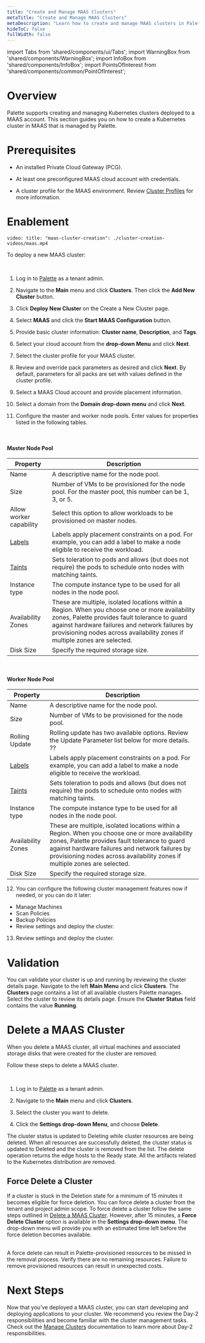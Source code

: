 ```yaml
---
title: "Create and Manage MAAS Clusters"
metaTitle: "Create and Manage MAAS Clusters"
metaDescription: "Learn how to create and manage MAAS clusters in Palette."
hideToC: false
fullWidth: false
---
```


import Tabs from 'shared/components/ui/Tabs';
import WarningBox from 'shared/components/WarningBox';
import InfoBox from 'shared/components/InfoBox';
import PointsOfInterest from 'shared/components/common/PointOfInterest';

# Overview 

Palette supports creating and managing Kubernetes clusters deployed to a MAAS account. This section guides you on how to create a Kubernetes cluster in MAAS that is managed by Palette.

# Prerequisites

- An installed Private Cloud Gateway (PCG).


- At least one preconfigured MAAS cloud account with credentials.

- A cluster profile for the MAAS environment. Review [Cluster Profiles](/cluster-profiles) for more information. 

# Enablement

`video: title: "maas-cluster-creation": ./cluster-creation-videos/maas.mp4`


To deploy a new MAAS cluster:

<br />

1. Log in to [Palette](https://console.spectrocloud.com) as a tenant admin.


2. Navigate to the **Main** menu and click **Clusters**. Then click the **Add New Cluster** button.


3. Click **Deploy New Cluster** on the Create a New Cluster page.


4. Select **MAAS** and click the **Start MAAS Configuration** button.


5. Provide basic cluster information: **Cluster name**, **Description**, and **Tags**.


6. Select your cloud account from the **drop-down Menu** and click **Next**.


7. Select the cluster profile for your MAAS cluster. 


8. Review and override pack parameters as desired and click **Next**. By default, parameters for all packs are set with values defined in the cluster profile.


9. Select a MAAS Cloud account and provide placement information.


10. Select a domain from the **Domain drop-down menu** and click **Next**. 


11. Configure the master and worker node pools. Enter values for properties listed in the following tables.

<br />


#### Master Node Pool

| Property | Description |
|-----------|-------------|
| Name | A descriptive name for the node pool. |
| Size | Number of VMs to be provisioned for the node pool. For the master pool, this number can be 1, 3, or 5. |
| Allow worker capability | Select this option to allow workloads to be provisioned on master nodes. |
| [Labels](/clusters/cluster-management/taints#overviewonlabels) | Labels apply placement constraints on a pod. For example, you can add a label to make a node eligible to receive the workload. |
| [Taints](/clusters/cluster-management/taints#overviewontaints) | Sets toleration to pods and allows (but does not require) the pods to schedule onto nodes with matching taints. |
| Instance type | The compute instance type to be used for all nodes in the node pool. |
| Availability Zones | These are multiple, isolated locations within a Region. When you choose one or more availability zones, Palette provides fault tolerance to guard against hardware failures and network failures by provisioning nodes across availability zones if multiple zones are selected. |
| Disk Size | Specify the required storage size. |

<br />


#### Worker Node Pool

| Property | Description |
|-----------|-------------|
| Name | A descriptive name for the node pool. |
| Size | Number of VMs to be provisioned for the node pool.|
| Rolling Update | Rolling update has two available options. Review the Update Parameter list below for more details. ?? |
| [Labels](/clusters/cluster-management/taints#overviewonlabels) | Labels apply placement constraints on a pod. For example, you can add a label to make a node eligible to receive the workload. |
| [Taints](/clusters/cluster-management/taints#overviewontaints) | Sets toleration to pods and allows (but does not require) the pods to schedule onto nodes with matching taints. |
| Instance type | The compute instance type to be used for all nodes in the node pool. |
| Availability Zones | These are multiple, isolated locations within a Region. When you choose one or more availability zones, Palette provides fault tolerance to guard against hardware failures and network failures by provisioning nodes across availability zones if multiple zones are selected. |
| Disk Size | Specify the required storage size. |


12. You can configure the following cluster management features now if needed, or you can do it later:

- Manage Machines
- Scan Policies
- Backup Policies
- Review settings and deploy the cluster. 

13. Review settings and deploy the cluster. 


# Validation

You can validate your cluster is up and running by reviewing the cluster details page. Navigate to the left **Main Menu** and click **Clusters**. The **Clusters** page contains a list of all available clusters Palette manages. Select the cluster to review its details page. Ensure the **Cluster Status** field contains the value **Running**.



# Delete a MAAS Cluster

When you delete a MAAS cluster, all virtual machines and associated storage disks that were created for the cluster are removed. 

Follow these steps to delete a MAAS cluster.

<br />

1. Log in to [Palette](https://console.spectrocloud.com) as a tenant admin.


2. Navigate to the **Main** menu and click **Clusters**. 


3. Select the cluster you want to delete.


4. Click the **Settings drop-down Menu**, and choose **Delete**.

The cluster status is updated to Deleting while cluster resources are being deleted. When all resources are successfully deleted, the cluster status is updated to Deleted and the cluster is removed from the list. The delete operation returns the edge hosts to the Ready state. All the artifacts related to the Kubernetes distribution are removed.


## Force Delete a Cluster

If a cluster is stuck in the Deletion state for a minimum of 15 minutes it becomes eligible for force deletion. You can force delete a cluster from the tenant and project admin scope. To force delete a cluster follow the same steps outlined in [Delete a MAAS Cluster](/clusters/data-center/maas/create-manage-maas-clusters#deleteamaascluster). However, after 15 minutes, a **Force Delete Cluster** option is available in the **Settings drop-down menu**. The drop-down menu will provide you with an estimated time left before the force deletion becomes available.

<br />

<WarningBox>
A force delete can result in Palette-provisioned resources to be missed in the removal process. Verify there are no remaining resources. Failure to remove provisioned resources can result in unexpected costs.
</WarningBox>

# Next Steps

Now that you’ve deployed a MAAS cluster, you can start developing and deploying applications to your cluster. We recommend you review the Day-2 responsibilities and become familiar with the cluster management tasks. Check out the [Manage Clusters](/clusters/cluster-management) documentation to learn more about Day-2 responsibilities.



<br />

<br />
